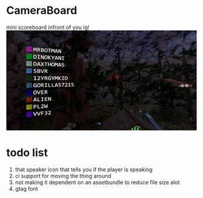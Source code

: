 # CameraBoard
mini scoreboard infront of you ig!
![plot](./Github/image.png)

# todo list
1. that speaker icon that tells you if the player is speaking
2. ci support for moving the thing around
3. not making it dependent on an assetbundle to reduce file size alot
4. gtag font
